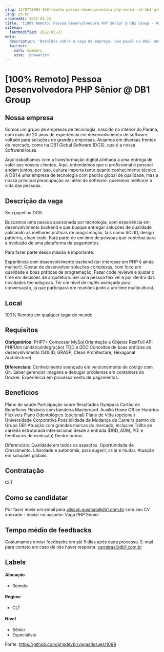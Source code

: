 ```yaml
---
slug: 1178778983-100-remoto-pessoa-desenvolvedora-php-senior-at-db1-group
lang: pt-br
createdAt: 2022-03-23
title: '[100% Remoto] Pessoa Desenvolvedora PHP Sênior @ DB1 Group - Vaga de Emprego'
sitemap:
  lastModified: 2022-03-23
meta:
  description: 'Detalhes sobre a vaga de emprego: Seu papel na DGS: Buscamos uma pessoa apaixonada por tecnologia, com experiência em desenvolvimento backend e que busque entregar soluções de qualidade aplicando as melhores práticas de programação, tais como SOLID, design patterns, clean code. Fará parte de um time de pessoas que contribui para a evolução de uma plataforma de pagamentos.  Para fazer parte dessa missão é importante: Experiência com desenvolvimento backend (ter interesse em PHP é ainda melhor!). Gostar de desenvolver soluções complexas, com foco em qualidade e boas práticas de programação. Fazer code reviews e ajudar o time em decisões de arquitetura. Ser uma pessoa flexível e por dentro das novidades tecnológicas. Ter um nível de inglês avançado para conversação, já que participará em reuniões junto a um time multicultural.'
  twitter:
    card: summary
    site: '@nawarian'
---
```


# [100% Remoto] Pessoa Desenvolvedora PHP Sênior @ DB1 Group

## Nossa empresa

Somos um grupo de empresas de tecnologia, nascido no interior do Paraná, com mais de 20 anos de experiência em desenvolvimento de software voltado para soluções de grandes empresas. Atuamos em diversas frentes de mercado, como na DB1 Global Software (DGS), que é a nossa SoftwareHouse.

Aqui trabalhamos com a transformação digital alinhada a uma entrega de valor aos nossos clientes. Aqui, entendemos que o profissional e pessoal andam juntos, por isso, cultura importa tanto quanto conhecimento técnico. A DB1 é uma empresa de tecnologia com padrão global de qualidade, mas a nossa principal preocupação vai além do software: queremos melhorar a vida das pessoas. 


## Descrição da vaga

Seu papel na DGS:

Buscamos uma pessoa apaixonada por tecnologia, com experiência em desenvolvimento backend e que busque entregar soluções de qualidade aplicando as melhores práticas de programação, tais como SOLID, design patterns, clean code. Fará parte de um time de pessoas que contribui para a evolução de uma plataforma de pagamentos.


Para fazer parte dessa missão é importante:

Experiência com desenvolvimento backend (ter interesse em PHP é ainda melhor!).
Gostar de desenvolver soluções complexas, com foco em qualidade e boas práticas de programação.
Fazer code reviews e ajudar o time em decisões de arquitetura.
Ser uma pessoa flexível e por dentro das novidades tecnológicas.
Ter um nível de inglês avançado para conversação, já que participará em reuniões junto a um time multicultural. 

## Local

100% Remoto em qualquer lugar do mundo

## Requisitos

**Obrigatórios:**
PHP7+
Composer
MySql
Orientação a Objetos
RestFull API
PHPUnit (unitário/integração)
TDD e DDD
Conceitos de boas práticas de desenvolvimento (SOLID, GRASP, Clean Architecture, Hexagonal Architecture).

**Diferenciais:**
Conhecimento avançado em versionamento de código com Git.
Saber gerenciar imagens e debugar problemas em containers do Docker.
Experiência em processamento de pagamentos.


## Benefícios

Plano de saúde
Participação sobre Resultados
Gympass
Cartão de Benefícios Flexíveis com bandeira Mastercard
.Auxílio Home Office
Horários Flexíveis
Plano Odontológico (opcional)
Plano de Vida (opcional)
Universidade Corporativa
Possibilidade de Mudança de Carreira dentro do Grupo DB1
Atuação com grandes marcas do mercado, inclusive Trilha de carreira estruturada internacional
desde a entrada (DRD, ADM, PDI e feedbacks de evolução)
Dentre outros.

Diferenciais:
Qualidade em todos os aspectos.
Oportunidade de Crescimento.
Liberdade e autonomia, para sugerir, criar e mudar.
Atuação em soluções globais.


## Contratação

CLT

## Como se candidatar

Por favor envie um email para alisson.gusmao@db1.com.br com seu CV anexado - enviar no assunto: Vaga PHP Senior

## Tempo médio de feedbacks

Costumamos enviar feedbacks em até 5 dias após cada processo.
E-mail para contato em caso de não haver resposta: carreiras@db1.com.br

## Labels

#### Alocação
- Remoto

#### Regime
- CLT

#### Nível
- Sênior
- Especialista



Fonte: https://github.com/phpdevbr/vagas/issues/1099
